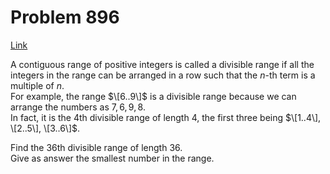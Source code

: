 # Problem 896

[Link](https://projecteuler.net/problem=896)

A contiguous range of positive integers is called a divisible range if all the integers in the range can be arranged in a row such that the $n$-th term is a multiple of $n$.  
For example, the range $\[6..9\]$ is a divisible range because we can arrange the numbers as $7,6,9,8$.  
In fact, it is the $4$th divisible range of length $4$, the first three being $\[1..4\], \[2..5\], \[3..6\]$.

Find the $36$th divisible range of length $36$.  
Give as answer the smallest number in the range.
